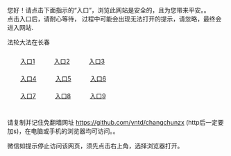 您好！请点击下面指示的“入口”，浏览此网站是安全的，且为您带来平安。。 <br/>
点击入口后，请耐心等待， 过程中可能会出现无法打开的提示，请忽略，最终会进入网站. </br>

法轮大法在长春<br/>
<div style="padding:10px"><a style="margin:20px" target="_blank" href="https://d2935a5lmg8xvm.cloudfront.net/2Qpsp?jqnzdc" id="ccLink1" rel="nofollow">入口1</a> <a target="_blank" style="margin:20px" href="https://d1bhrphi3bg1tr.cloudfront.net/2Qpsp?xrzjtcaj" id="ccLink2" rel="nofollow">入口2</a> <a style="margin:20px" target="_blank" href="https://d36c2zjys6x40s.cloudfront.net/2Qpsp?euttnqen" id="ccLink3" rel="nofollow">入口3</a></div>

<div style="padding:10px" ><a style="margin:20px" target="_blank" href="https://d2935a5lmg8xvm.cloudfront.net/2Qpsp?jqnzdc" id="ccLink4" rel="nofollow">入口4</a> <a style="margin:20px" href="https://d1bhrphi3bg1tr.cloudfront.net/2Qpsp?xrzjtcaj" target="_blank" id="ccLink5" rel="nofollow">入口5</a> <a style="margin:20px" href="https://d36c2zjys6x40s.cloudfront.net/2Qpsp?euttnqen" target="_blank" id="ccLink6" rel="nofollow">入口6</a></div>

<div style="padding:10px"><a style="margin:20px" target="_blank" href="https://d2935a5lmg8xvm.cloudfront.net/2Qpsp?jqnzdc" id="ccLink7" rel="nofollow">入口7</a> <a style="margin:20px" href="https://d1bhrphi3bg1tr.cloudfront.net/2Qpsp?xrzjtcaj" target="_blank" id="ccLink8" rel="nofollow">入口8</a> <a style="margin:20px" target="_blank" href="https://d36c2zjys6x40s.cloudfront.net/2Qpsp?euttnqen" id="ccLink9" rel="nofollow">入口9</a></div>

<br/>



请复制并记住免翻墙网址 https://github.com/yntd/changchunzx (http后一定要加s)，在电脑或手机的浏览器均可访问。。<br/>

微信如提示停止访问该网页，须先点击右上角，选择浏览器打开。
